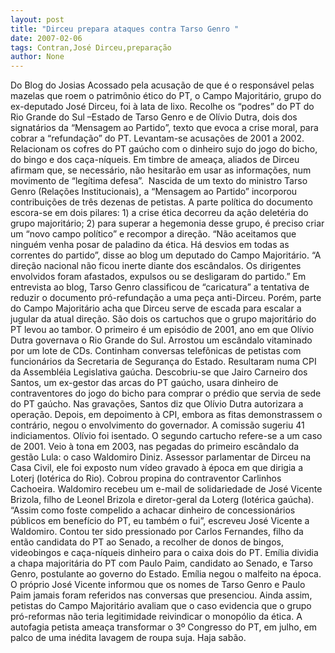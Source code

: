 ```yaml
---
layout: post
title: "Dirceu prepara ataques contra Tarso Genro "
date: 2007-02-06
tags: Contran,José Dirceu,preparação
author: None
---
```

Do Blog do Josias
Acossado pela acusação de que é o responsável pelas mazelas que roem o patrimônio ético do PT, o Campo Majoritário, grupo do ex-deputado José Dirceu, foi à lata de lixo. Recolhe os “podres” do PT do Rio Grande do Sul –Estado de Tarso Genro e de Olívio Dutra, dois dos signatários da “Mensagem ao Partido”, texto que evoca a crise moral, para cobrar a “refundação” do PT.
Levantam-se acusações de 2001 a 2002. Relacionam os cofres do PT gaúcho com o dinheiro sujo do jogo do bicho, do bingo e dos caça-níqueis. Em timbre de ameaça, aliados de Dirceu afirmam que, se necessário, não hesitarão em usar as informações, num movimento de “legítima defesa”.&nbsp; 
Nascida de um texto do ministro Tarso Genro (Relações Institucionais), a “Mensagem ao Partido” incorporou contribuições de três dezenas de petistas. A parte política do documento escora-se em dois pilares: 1) a crise ética decorreu da ação deletéria do grupo majoritário; 2) para superar a hegemonia desse grupo, é preciso criar um “novo campo político” e recompor a direção.
“Não aceitamos que ninguém venha posar de paladino da ética. Há desvios em todas as correntes do partido”, disse ao blog um deputado do Campo Majoritário. “A direção nacional não ficou inerte diante dos escândalos. Os dirigentes envolvidos foram afastados, expulsos ou se desligaram do partido.”
Em entrevista ao blog, Tarso Genro classificou de “caricatura” a tentativa de reduzir o documento pró-refundação a uma peça anti-Dirceu. Porém, parte do Campo Majoritário acha que Dirceu serve de escada para escalar a jugular da atual direção.
São dois os cartuchos que o grupo majoritário do PT levou ao tambor. O primeiro é um episódio de 2001, ano em que Olívio Dutra governava o Rio Grande do Sul. Arrostou um escândalo vitaminado por um lote de CDs. Continham conversas telefônicas de petistas com funcionários da Secretaria de Segurança do Estado. Resultaram numa CPI da Assembléia Legislativa gaúcha.
Descobriu-se que Jairo Carneiro dos Santos, um ex-gestor das arcas do PT gaúcho, usara dinheiro de contraventores do jogo do bicho para comprar o prédio que servia de sede do PT gaúcho. Nas gravações, Santos diz que Olívio Dutra autorizara a operação. Depois, em depoimento à CPI, embora as fitas demonstrassem o contrário, negou o envolvimento do governador. A comissão sugeriu 41 indiciamentos. Olívio foi isentado.&nbsp;O segundo cartucho refere-se a um caso de 2001. Veio à tona em 2003, nas pegadas do primeiro escândalo da gestão Lula: o caso Waldomiro Diniz. Assessor parlamentar de Dirceu na Casa Civil, ele foi exposto num vídeo gravado à época em que dirigia a Loterj (lotérica do Rio). Cobrou propina do contraventor Carlinhos Cachoeira.
Waldomiro recebeu um e-mail de solidariedade de José Vicente Brizola, filho de Leonel Brizola e diretor-geral da Loterg (lotérica gaúcha). “Assim como foste compelido a achacar dinheiro de concessionários públicos em benefício do PT, eu também o fui”, escreveu José Vicente a Waldomiro. 
Contou ter sido pressionado por Carlos Fernandes, filho da então candidata do PT ao Senado, a recolher de donos de bingos, videobingos e caça-níqueis dinheiro para o caixa dois do PT. Emília dividia a chapa majoritária do PT com Paulo Paim, candidato ao Senado, e Tarso Genro, postulante ao governo do Estado. 
Emília negou o malfeito na época. O próprio José Vicente informou que os nomes de Tarso Genro e Paulo Paim jamais foram referidos nas conversas que presenciou. Ainda assim, petistas do Campo Majoritário avaliam que o caso evidencia que o grupo pró-reformas não teria legitimidade reivindicar o monopólio da ética. A autofagia petista ameaça transformar o 3º Congresso do PT, em julho, em palco de uma inédita lavagem de roupa suja. Haja sabão.&nbsp;&nbsp;  